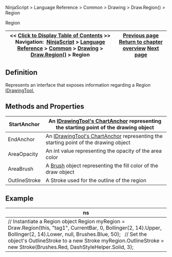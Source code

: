 ﻿
NinjaScript \> Language Reference \> Common \> Drawing \> Draw.Region() \> Region

Region

| \<\< [Click to Display Table of Contents](region.md) \>\> **Navigation:**     [NinjaScript](ninjascript.md) \> [Language Reference](language_reference_wip.md) \> [Common](common.md) \> [Drawing](drawing.md) \> [Draw.Region()](draw_region.md) \> Region | [Previous page](draw_region.md) [Return to chapter overview](draw_region.md) [Next page](draw_regionhighlightx.md) |
| --- | --- |
## Definition
Represents an interface that exposes information regarding a Region [IDrawingTool.](idrawingtool.md)
 
## Methods and Properties

| StartAnchor | An [IDrawingTool's ChartAnchor](idrawingtool.htm#chartanchor) representing the starting point of the drawing object |
| --- | --- |
| EndAnchor | An [IDrawingTool's ChartAnchor](idrawingtool.htm#chartanchor) representing the starting point of the drawing object |
| AreaOpacity | An int value representing the opacity of the area color |
| AreaBrush | A [Brush](http://msdn.microsoft.com/en-us/library/system.windows.media.brush(v=vs.110).aspx) object representing the fill color of the draw object |
| OutlineStroke | A Stroke used for the outline of the region |
## 
## 
## Example

| ns |
| --- |
| // Instantiate a Region object Region myRegion \= Draw.Region(this, "tag1", CurrentBar, 0, Bollinger(2, 14).Upper, Bollinger(2, 14).Lower, null, Brushes.Blue, 50);    // Set the object's OutlineStroke to a new Stroke myRegion.OutlineStroke \= new Stroke(Brushes.Red, DashStyleHelper.Solid, 3); |
